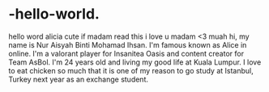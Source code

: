 # -hello-world.
hello word alicia cute if madam read this i love u madam &lt;3 muah
hi, my name is Nur Aisyah Binti Mohamad Ihsan. I'm famous known as Alice in online. I'm a valorant player for Insanitea Oasis and content creator for Team AsBol. I'm 24 years old and living my good life at Kuala Lumpur. I love to eat chicken so much that it is one of my reason to go study at Istanbul, Turkey next year as an exchange student.  
